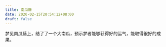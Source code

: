 ```yaml
---
title: 南瓜藤
date: 2020-02-15T20:54:12+08:00
draft: false
---
```


梦见南瓜藤上，结了了一个大南瓜，预示梦者能够获得好的运气，能取得很好的成果。
